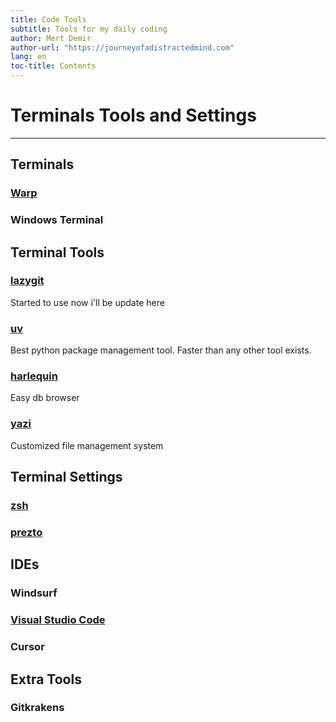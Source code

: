 ```yaml
---
title: Code Tools
subtitle: Tools for my daily coding
author: Mert Demir
author-url: "https://journeyofadistractedmind.com"
lang: en
toc-title: Contents
---
```


# Terminals Tools and Settings
<hr>

## Terminals
### [Warp](https://warp.dev/)

### Windows Terminal

## Terminal Tools
### [lazygit](https://github.com/jesseduffield/lazygit)
Started to use now i'll be update here

### [uv](https://github.com/ekzhu/uv)
Best python package management tool. Faster than any other tool exists.

### [harlequin](https://github.com/bootandy/harlequin)
Easy db browser


### [yazi](https://github.com/bootandy/yazi)

Customized file management system

## Terminal Settings

### [zsh](https://github.com/ohmyzsh/ohmyzsh)
### [prezto](https://github.com/sorin-ionescu/prezto)


## IDEs

### Windsurf

### [Visual Studio Code](https://code.visualstudio.com/)

### Cursor 

## Extra Tools

### Gitkrakens